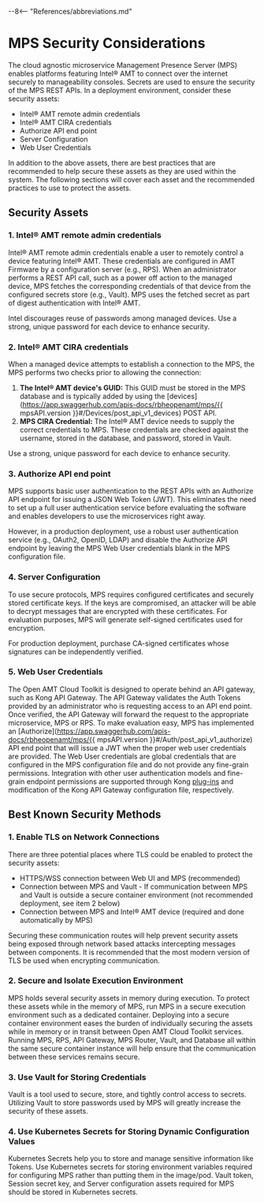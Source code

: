 --8<-- "References/abbreviations.md"
# MPS Security Considerations

The cloud agnostic microservice Management Presence Server (MPS) enables platforms featuring Intel&reg; AMT to connect over the internet securely to manageability consoles. Secrets are used to ensure the security of the MPS REST APIs. In a deployment environment, consider these security assets:

* Intel&reg; AMT remote admin credentials
* Intel&reg; AMT CIRA credentials
* Authorize API end point
* Server Configuration
* Web User Credentials

In addition to the above assets, there are best practices that are recommended to help secure these assets as they are used within the system.  The following sections will cover each asset and the recommended practices to use to protect the assets.


## Security Assets

### 1. Intel&reg; AMT remote admin credentials
Intel&reg; AMT remote admin credentials enable a user to remotely control a device featuring Intel&reg; AMT. These credentials are configured in AMT Firmware by a configuration server (e.g., RPS). When an administrator performs a REST API call, such as a power off action to the managed device, MPS fetches the corresponding credentials of that device from the configured secrets store (e.g., Vault). MPS uses the fetched secret as part of digest authentication with Intel&reg; AMT. 

Intel discourages reuse of passwords among managed devices. Use a strong, unique password for each device to enhance security.

### 2. Intel&reg; AMT CIRA credentials
When a managed device attempts to establish a connection to the MPS, the MPS performs two checks prior to allowing the connection:  
1. **The Intel&reg; AMT device's GUID:** This GUID must be stored in the MPS database and is typically added by using the [devices](https://app.swaggerhub.com/apis-docs/rbheopenamt/mps/{{ mpsAPI.version }}#/Devices/post_api_v1_devices) POST API.  
2. **MPS CIRA Credential:** The Intel&reg; AMT device needs to supply the correct credentials to MPS.  These credentials are checked against the username, stored in the database, and password, stored in Vault.

Use a strong, unique password for each device to enhance security.

### 3. Authorize API end point
MPS supports basic user authentication to the REST APIs with an Authorize API endpoint for issuing a JSON Web Token (JWT). This eliminates the need to set up a full user authentication service before evaluating the software and enables developers to use the microservices right away.

However, in a production deployment, use a robust user authentication service (e.g., OAuth2, OpenID, LDAP) and disable the Authorize API endpoint by leaving the MPS Web User credentials blank in the MPS configuration file.

### 4. Server Configuration
To use secure protocols, MPS requires configured certificates and securely stored certificate keys. If the keys are compromised, an attacker will be able to decrypt messages that are encrypted with these certificates. For evaluation purposes, MPS will generate self-signed certificates used for encryption.

For production deployment, purchase CA-signed certificates whose signatures can be independently verified.

### 5. Web User Credentials
The Open AMT Cloud Toolkit is designed to operate behind an API gateway, such as Kong API Gateway. The API Gateway validates the Auth Tokens provided by an administrator who is requesting access to an API end point. Once verified, the API Gateway will forward the request to the appropriate microservice, MPS or RPS. To make evaluation easy, MPS has implemented an [Authorize](https://app.swaggerhub.com/apis-docs/rbheopenamt/mps/{{ mpsAPI.version }}#/Auth/post_api_v1_authorize) API end point that will issue a JWT when the proper web user credentials are provided. The Web User credentials are global credentials that are configured in the MPS configuration file and do not provide any fine-grain permissions.  Integration with other user authentication models and fine-grain endpoint permissions are supported through Kong [plug-ins](https://konghq.com/products/kong-gateway/kong-plugins/) and modification of the Kong API Gateway configuration file, respectively.


## Best Known Security Methods

### 1. Enable TLS on Network Connections
There are three potential places where TLS could be enabled to protect the security assets:

* HTTPS/WSS connection between Web UI and MPS (recommended)
* Connection between MPS and Vault - If communication between MPS and Vault is outside a secure container environment (not recommended deployment, see item 2 below)
* Connection between MPS and Intel® AMT device (required and done automatically by MPS)

Securing these communication routes will help prevent security assets being exposed through network based attacks intercepting messages between components. It is recommended that the most modern version of TLS be used when encrypting communication.

### 2. Secure and Isolate Execution Environment
MPS holds several security assets in memory during execution. To protect these assets while in the memory of MPS, run MPS in a secure execution environment such as a dedicated container. Deploying into a secure container environment eases the burden of individually securing the assets while in memory or in transit between Open AMT Cloud Toolkit services. Running MPS, RPS, API Gateway, MPS Router, Vault, and Database all within the same secure container instance will help ensure that the communication between these services remains secure.

### 3. Use Vault for Storing Credentials
Vault is a tool used to secure, store, and tightly control access to secrets. Utilizing Vault to store passwords used by MPS will greatly increase the security of these assets.

### 4. Use Kubernetes Secrets for Storing Dynamic Configuration Values
Kubernetes Secrets help you to store and manage sensitive information like Tokens. Use Kubernetes secrets for storing environment variables required for configuring MPS rather than putting them in the image/pod. Vault token, Session secret key, and Server configuration assets required for MPS should be stored in Kubernetes secrets.

<br>
